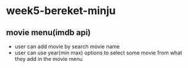 # week5-bereket-minju

## movie menu(imdb api)
* user can add movie by search movie name
* user can use year(min max) options to select some movie from what they add in the movie menu


